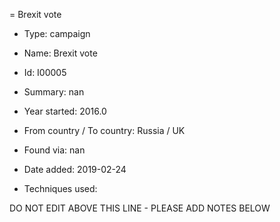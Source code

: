 = Brexit vote

* Type: campaign

* Name: Brexit vote

* Id: I00005

* Summary: nan

* Year started: 2016.0

* From country / To country: Russia / UK

* Found via: nan

* Date added: 2019-02-24

* Techniques used: 


DO NOT EDIT ABOVE THIS LINE - PLEASE ADD NOTES BELOW

